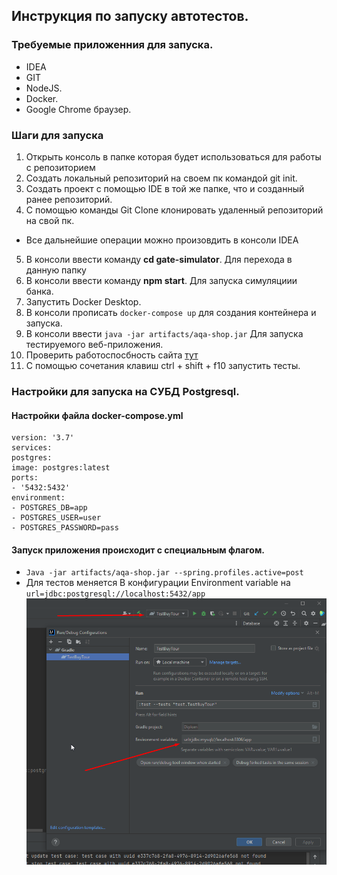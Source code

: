 ## Инструкция по запуску автотестов.
### Требуемые приложенния для запуска.
* IDEA
* GIT
* NodeJS. 
* Docker. 
* Google Chrome браузер.
### Шаги для запуска
1. Открыть консоль в папке которая будет использоваться для работы с репозиторием
2. Создать локальный репозиторий на своем пк командой git init.
3. Создать проект с помощью IDE в той же папке, что и созданный ранее репозиторий.
4. С помощью команды Git Clone клонировать удаленный репозиторий на свой пк.
* Все дальнейшие операции можно произовдить в консоли IDEA
5. В консоли ввести команду **cd gate-simulator**. Для перехода в данную папку
6. В консоли ввести команду **npm start**. Для запуска симуляциии банка.
7. Запустить Docker Desktop. 
8. В консоли прописать `docker-compose up`  для создания контейнера и запуска.
9. В консоли ввести `java -jar artifacts/aqa-shop.jar` Для запуска тестируемого веб-приложения.
10. Проверить работоспосбность сайта [тут](http://localhost:8080/)
11. С помощью сочетания клавиш ctrl + shift + f10 запустить тесты.
### Настройки для запуска на СУБД Postgresql.

#### Настройки файла docker-compose.yml
    version: '3.7'
    services:
    postgres:
    image: postgres:latest
    ports:
    - '5432:5432'
    environment:
    - POSTGRES_DB=app
    - POSTGRES_USER=user
    - POSTGRES_PASSWORD=pass

#### Запуск приложения происходит с специальным флагом.
* ` Java -jar artifacts/aqa-shop.jar --spring.profiles.active=post `
* Для тестов меняется В конфигурации Environment variable на `url=jdbc:postgresql://localhost:5432/app`
![img.png](img.png)



